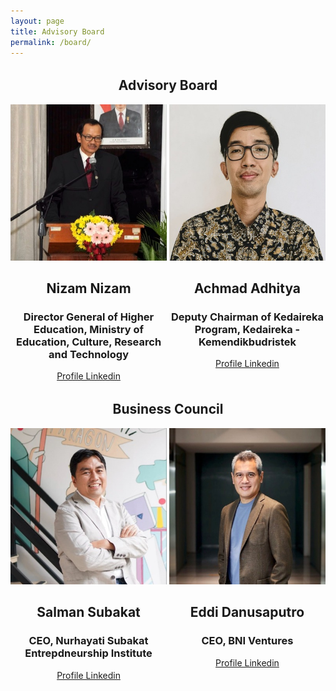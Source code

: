 ```yaml
---
layout: page
title: Advisory Board
permalink: /board/
---
```


<section style="margin-top: 2rem; text-align: center;">
    <h1>Advisory Board</h1>
    <div style="display: inline-block; max-width: 250px; vertical-align: top;">
        <img src="/photos/Nizam-Nizam.jpeg">
        <h2>Nizam Nizam</h2>
        <h3>Director General of Higher Education, Ministry of Education, Culture, Research and Technology</h3>
        <a href="https://www.linkedin.com/in/nizam-nizam-50884910/" target="_blank">Profile Linkedin</a>
    </div>
    <div style="display: inline-block; max-width: 250px; vertical-align: top;">
        <img src="/photos/Achmad-Adhitya.jpeg">
        <h2>Achmad Adhitya</h2>
        <h3>Deputy Chairman of Kedaireka Program, Kedaireka - Kemendikbudristek</h3>
        <a href="https://www.linkedin.com/in/achmadadhitya/" target="_blank">Profile Linkedin</a>
    </div>
</section>

<section style="margin-top: 2rem; text-align: center;">
    <h1>Business Council</h1>
    <div style="display: inline-block; max-width: 250px; vertical-align: top;">
        <img src="/photos/Salman-Subakat.jpeg" alt="">
        <h2>Salman Subakat</h2>
        <h3>CEO, Nurhayati Subakat Entrepdneurship Institute</h3>
        <a href="https://www.linkedin.com/in/salman-subakat-92764758/" target="_blank">Profile Linkedin</a>
    </div>
    <div style="display: inline-block; max-width: 250px; vertical-align: top;">
        <img src="/photos/Eddi-Danusaputro.jpeg" alt="">
        <h2>Eddi Danusaputro</h2>
        <h3>CEO, BNI Ventures</h3>
        <a href="https://www.linkedin.com/in/eddi-danusaputro-a39a1/?originalSubdomain=id" target="_blank">Profile Linkedin</a>
    </div>
</section>